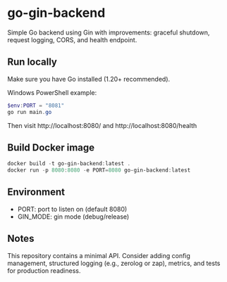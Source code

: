 # go-gin-backend

Simple Go backend using Gin with improvements: graceful shutdown, request logging, CORS, and health endpoint.

## Run locally

Make sure you have Go installed (1.20+ recommended).

Windows PowerShell example:

```powershell
$env:PORT = "8081"
go run main.go
```

Then visit http://localhost:8080/ and http://localhost:8080/health

## Build Docker image

```powershell
docker build -t go-gin-backend:latest .
docker run -p 8080:8080 -e PORT=8080 go-gin-backend:latest
```

## Environment

- PORT: port to listen on (default 8080)
- GIN_MODE: gin mode (debug/release)

## Notes

This repository contains a minimal API. Consider adding config management, structured logging (e.g., zerolog or zap), metrics, and tests for production readiness.

